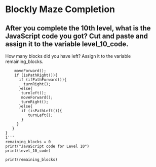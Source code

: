 # Blockly Maze Completion

## After you complete the 10th level, what is the JavaScript code you got? Cut and paste and assign it to the variable level_10_code.

How many blocks did you have left? 
Assign it to the variable remaining_blocks.


```level_10_code = '''while (not done()){
    moveForward();
    if (isPathRight()){
      if (ifPathForward()){
        turnRight();
      }else{
       turnleft();
       moveForward();
       turnRight();
      }else{
       if (isPathLeft()){
          turnLeft();
       }
     }
   }
}
1'''
remaining_blocks = 0
print("JavaScript code for Level 10")
print(level_10_code)

print(remaining_blocks)
```
